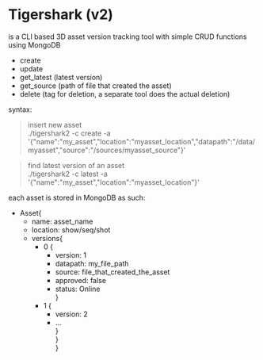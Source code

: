 # Tigershark (v2)
is a CLI based 3D asset version tracking tool with simple CRUD functions using MongoDB

- create
- update
- get_latest (latest version)
- get_source (path of file that created the asset)
- delete (tag for deletion, a separate tool does the actual deletion)

syntax:<br>

> insert new asset<br>
./tigershark2 -c create -a '{"name":"my_asset","location":"myasset_location","datapath":"/data/myasset","source":"/sources/myasset_source"}'

> find latest version of an asset<br>
./tigershark2 -c latest -a '{"name":"my_asset","location":"myasset_location"}'



each asset is stored in MongoDB as such:

- Asset{ <br>
  - <t>name: asset_name <br>
  - location: show/seq/shot <br>
  - versions{ <br>
    - 0 { <br>
      - version: 1 <br>
      - datapath: my_file_path <br>
      - source: file_that_created_the_asset <br>
      - approved: false <br>
      - status: Online <br>
    } <br>
    - 1 { <br>
      - version: 2 <br>
      - ... <br>
    } <br>
  } <br>
} <br>
